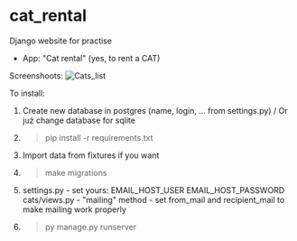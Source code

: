# cat_rental
Django website for practise
- App: "Cat rental" (yes, to rent a CAT)


Screenshoots:
![Cats_list](https://user-images.githubusercontent.com/75095360/149442056-1ec88923-ad8c-4ab9-98c2-7bea80115b3a.png)


To install:
1. Create new database in postgres (name, login, ... from settings.py) / Or już change database for sqlite
3. > pip install -r requirements.txt
4. Import data from fixtures if you want
5. > make migrations
6. settings.py - set yours:
    EMAIL_HOST_USER
    EMAIL_HOST_PASSWORD  
  cats/views.py - "mailing" method - set from_mail and recipient_mail
    to make mailing work properly
7. > py manage.py runserver
